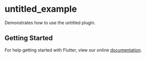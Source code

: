# untitled_example

Demonstrates how to use the untitled plugin.

## Getting Started

For help getting started with Flutter, view our online
[documentation](https://flutter.io/).

